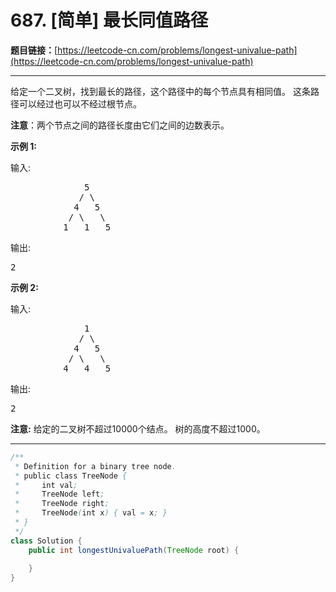 # 687. [简单] 最长同值路径

**题目链接：**[https://leetcode-cn.com/problems/longest-univalue-path](https://leetcode-cn.com/problems/longest-univalue-path)

---

<div class="content__1Y2H">
 <div class="notranslate">
  <p>给定一个二叉树，找到最长的路径，这个路径中的每个节点具有相同值。 这条路径可以经过也可以不经过根节点。</p> 
  <p><strong>注意</strong>：两个节点之间的路径长度由它们之间的边数表示。</p> 
  <p><strong>示例 1:</strong></p> 
  <p>输入:</p> 
  <pre class="language-text">              5
             / \
            4   5
           / \   \
          1   1   5
</pre> 
  <p>输出:</p> 
  <pre class="language-text">2
</pre> 
  <p><strong>示例 2:</strong></p> 
  <p>输入:</p> 
  <pre class="language-text">              1
             / \
            4   5
           / \   \
          4   4   5
</pre> 
  <p>输出:</p> 
  <pre class="language-text">2
</pre> 
  <p><strong>注意:</strong> 给定的二叉树不超过10000个结点。&nbsp;树的高度不超过1000。</p> 
 </div>
</div>

---

```java
/**
 * Definition for a binary tree node.
 * public class TreeNode {
 *     int val;
 *     TreeNode left;
 *     TreeNode right;
 *     TreeNode(int x) { val = x; }
 * }
 */
class Solution {
    public int longestUnivaluePath(TreeNode root) {
        
    }
}
```